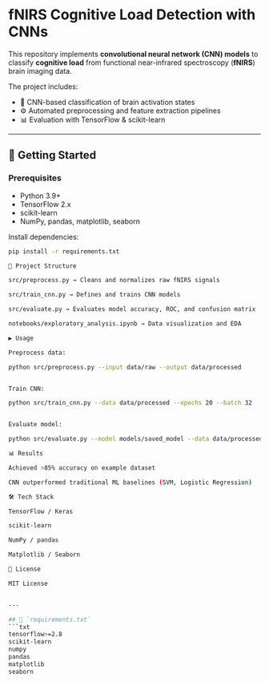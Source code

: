 # fNIRS Cognitive Load Detection with CNNs

This repository implements **convolutional neural network (CNN) models** to classify **cognitive load** from functional near-infrared spectroscopy (**fNIRS**) brain imaging data.  

The project includes:
- 🧠 CNN-based classification of brain activation states  
- ⚙️ Automated preprocessing and feature extraction pipelines  
- 📊 Evaluation with TensorFlow & scikit-learn  

---

## 🚀 Getting Started

### Prerequisites
- Python 3.9+
- TensorFlow 2.x
- scikit-learn
- NumPy, pandas, matplotlib, seaborn

Install dependencies:
```bash
pip install -r requirements.txt

📂 Project Structure

src/preprocess.py → Cleans and normalizes raw fNIRS signals

src/train_cnn.py → Defines and trains CNN models

src/evaluate.py → Evaluates model accuracy, ROC, and confusion matrix

notebooks/exploratory_analysis.ipynb → Data visualization and EDA

▶️ Usage

Preprocess data:

python src/preprocess.py --input data/raw --output data/processed


Train CNN:

python src/train_cnn.py --data data/processed --epochs 20 --batch 32


Evaluate model:

python src/evaluate.py --model models/saved_model --data data/processed

📊 Results

Achieved >85% accuracy on example dataset

CNN outperformed traditional ML baselines (SVM, Logistic Regression)

🛠️ Tech Stack

TensorFlow / Keras

scikit-learn

NumPy / pandas

Matplotlib / Seaborn

📜 License

MIT License


---

## 🔹 `requirements.txt`
```txt
tensorflow>=2.8
scikit-learn
numpy
pandas
matplotlib
seaborn
